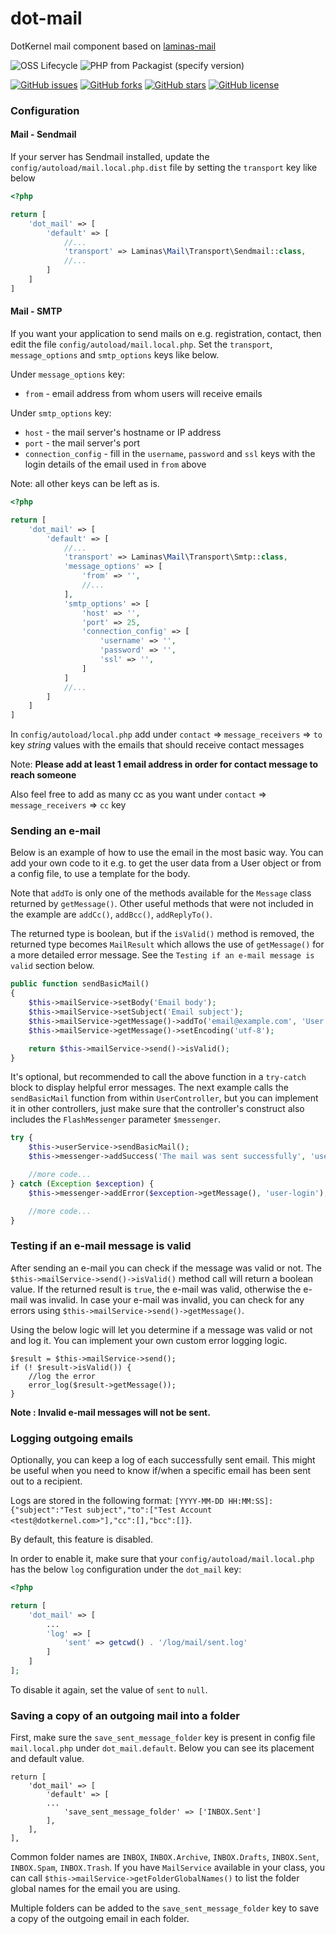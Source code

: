 # dot-mail

DotKernel mail component based on [laminas-mail](https://github.com/laminas/laminas-mail)


![OSS Lifecycle](https://img.shields.io/osslifecycle/dotkernel/dot-mail)
![PHP from Packagist (specify version)](https://img.shields.io/packagist/php-v/dotkernel/dot-mail/3.4.0)

[![GitHub issues](https://img.shields.io/github/issues/dotkernel/dot-mail)](https://github.com/dotkernel/dot-mail/issues)
[![GitHub forks](https://img.shields.io/github/forks/dotkernel/dot-mail)](https://github.com/dotkernel/dot-mail/network)
[![GitHub stars](https://img.shields.io/github/stars/dotkernel/dot-mail)](https://github.com/dotkernel/dot-mail/stargazers)
[![GitHub license](https://img.shields.io/github/license/dotkernel/dot-mail)](https://github.com/dotkernel/dot-mail/blob/3.0/LICENSE.md)


### Configuration

#### Mail - Sendmail
If your server has Sendmail installed, update the `config/autoload/mail.local.php.dist` file by setting the `transport` key like below

```php
<?php

return [
    'dot_mail' => [
        'default' => [
            //...
            'transport' => Laminas\Mail\Transport\Sendmail::class,
            //...
        ]
    ]
]
```

#### Mail - SMTP
If you want your application to send mails on e.g. registration, contact, then edit the file `config/autoload/mail.local.php`.  Set the `transport`, `message_options` and `smtp_options` keys like below.

Under `message_options` key:
- `from` - email address from whom users will receive emails

Under `smtp_options` key:
- `host` - the mail server's hostname or IP address
- `port` - the mail server's port
- `connection_config` - fill in the `username`, `password` and `ssl` keys with the login details of the email used in `from` above

Note: all other keys can be left as is.

```php
<?php

return [
    'dot_mail' => [
        'default' => [
            //...
            'transport' => Laminas\Mail\Transport\Smtp::class,
            'message_options' => [
                'from' => '',
                //...
            ],
            'smtp_options' => [
                'host' => '',
                'port' => 25,
                'connection_config' => [
                    'username' => '',
                    'password' => '',
                    'ssl' => '',
                ]
            ]
            //...
        ]
    ]
]
```

In `config/autoload/local.php` add under `contact` => `message_receivers` => `to` key *string* values with the emails that should receive contact messages

Note: **Please add at least 1 email address in order for contact message to reach someone**

Also feel free to add as many cc as you want under `contact` => `message_receivers` => `cc` key

### Sending an e-mail

Below is an example of how to use the email in the most basic way. You can add your own code to it e.g. to get the user data from a User object or from a config file, to use a template for the body.

Note that `addTo` is only one of the methods available for the `Message` class returned by `getMessage()`. Other useful methods that were not included in the example are `addCc()`, `addBcc()`, `addReplyTo()`.

The returned type is boolean, but if the `isValid()` method is removed, the returned type becomes `MailResult` which allows the use of `getMessage()` for a more detailed error message. See the `Testing if an e-mail message is valid` section below.

```php
public function sendBasicMail()
{
    $this->mailService->setBody('Email body');
    $this->mailService->setSubject('Email subject');
    $this->mailService->getMessage()->addTo('email@example.com', 'User name');
    $this->mailService->getMessage()->setEncoding('utf-8');

    return $this->mailService->send()->isValid();
}
```

It's optional, but recommended to call the above function in a `try-catch` block to display helpful error messages. The next example calls the `sendBasicMail` function from within `UserController`, but you can implement it in other controllers, just make sure that the controller's construct also includes the `FlashMessenger` parameter `$messenger`.

```php
try {
    $this->userService->sendBasicMail();
    $this->messenger->addSuccess('The mail was sent successfully', 'user-login');

    //more code...
} catch (Exception $exception) {
    $this->messenger->addError($exception->getMessage(), 'user-login');

    //more code...
}
```

### Testing if an e-mail message is valid
After sending an e-mail you can check if the message was valid or not.
The `$this->mailService->send()->isValid()` method call will return a boolean value.
If the returned result is `true`, the e-mail was valid, otherwise the e-mail was invalid.
In case your e-mail was invalid, you can check for any errors using `$this->mailService->send()->getMessage()`.

Using the below logic will let you determine if a message was valid or not and log it.
You can implement your own custom error logging logic.

````
$result = $this->mailService->send();
if (! $result->isValid()) {
    //log the error
    error_log($result->getMessage());
}
````
**Note : Invalid e-mail messages will not be sent.**


### Logging outgoing emails
Optionally, you can keep a log of each successfully sent email. This might be useful when you need to know if/when a specific email has been sent out to a recipient.

Logs are stored in the following format: `[YYYY-MM-DD HH:MM:SS]: {"subject":"Test subject","to":["Test Account <test@dotkernel.com>"],"cc":[],"bcc":[]}`.

By default, this feature is disabled.

In order to enable it, make sure that your `config/autoload/mail.local.php` has the below `log` configuration under the `dot_mail` key:
```php
<?php

return [
    'dot_mail' => [
        ...
        'log' => [
            'sent' => getcwd() . '/log/mail/sent.log'
        ]
    ]
];
```
To disable it again, set the value of `sent` to `null`.


### Saving a copy of an outgoing mail into a folder
First, make sure the `save_sent_message_folder` key is present in config file `mail.local.php` under `dot_mail.default`. Below you can see its placement and default value. 
```
return [
    'dot_mail' => [
        'default' => [
        ...
            'save_sent_message_folder' => ['INBOX.Sent']
        ],
    ],
],
```
Common folder names are `INBOX`, `INBOX.Archive`, `INBOX.Drafts`, `INBOX.Sent`, `INBOX.Spam`, `INBOX.Trash`. If you have `MailService` available in your class, you can call `$this->mailService->getFolderGlobalNames()` to list the folder global names for the email you are using.

Multiple folders can be added to the `save_sent_message_folder` key to save a copy of the outgoing email in each folder.